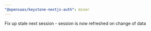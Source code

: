 ```yaml
---
"@opensaas/keystone-nextjs-auth": minor
---
```


Fix up stale next session - session is now refreshed on change of data
